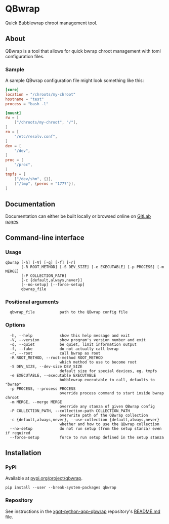 # QBwrap

Quick Bubblewrap chroot management tool.

## About

QBwrap is a tool that allows for quick bwrap chroot management with toml
configuration files.

### Sample

A sample QBwrap configuration file might look something like this:

```toml
[core]
location = "/chroots/my-chroot"
hostname = "test"
process = "bash -l"

[mount]
rw = [
    ["/chroots/my-chroot", "/"],
]
ro = [
    "/etc/resolv.conf",
]
dev = [
    "/dev",
]
proc = [
    "/proc",
]
tmpfs = [
    ["/dev/shm", {}],
    ["/tmp", {perms = "1777"}],
]
```

## Documentation

Documentation can either be built locally or browsed online on
[GitLab pages](https://xgqt.gitlab.io/xgqt-python-app-qbwrap/).

## Command-line interface

### Usage

```text
qbwrap [-h] [-V] [-q] [-f] [-r]
       [-R ROOT_METHOD] [-S DEV_SIZE] [-e EXECUTABLE] [-p PROCESS] [-m MERGE]
       [-P COLLECTION_PATH]
       [-c {default,always,never}]
       [--no-setup] [--force-setup]
       qbwrap_file
```

### Positional arguments

```text
  qbwrap_file           path to the QBwrap config file
```

### Options

```text
  -h, --help            show this help message and exit
  -V, --version         show program's version number and exit
  -q, --quiet           be quiet, limit information output
  -f, --fake            do not actually call bwrap
  -r, --root            call bwrap as root
  -R ROOT_METHOD, --root-method ROOT_METHOD
                        which method to use to become root
  -S DEV_SIZE, --dev-size DEV_SIZE
                        default size for special devices, eg. tmpfs
  -e EXECUTABLE, --executable EXECUTABLE
                        bubblewrap executable to call, defaults to "bwrap"
  -p PROCESS, --process PROCESS
                        override process command to start inside bwrap chroot
  -m MERGE, --merge MERGE
                        override any stanza of given QBwrap config
  -P COLLECTION_PATH, --collection-path COLLECTION_PATH
                        overwrite path of the QBwrap collection
  -c {default,always,never}, --use-collection {default,always,never}
                        whether and how to use the QBwrap collection
  --no-setup            do not run setup (from the setup stanza) even if required
  --force-setup         force to run setup defined in the setup stanza
```

## Installation

### PyPi

Available at [pypi.org/project/qbwrap](https://pypi.org/project/qbwrap/).

```shell
pip install --user --break-system-packages qbwrap
```

### Repository

See instructions in the
[xgqt-python-app-qbwrap](https://gitlab.com/xgqt/xgqt-python-app-qbwrap)
repository's
[README.md](https://gitlab.com/xgqt/xgqt-python-app-qbwrap/-/blob/master/README.md)
file.
